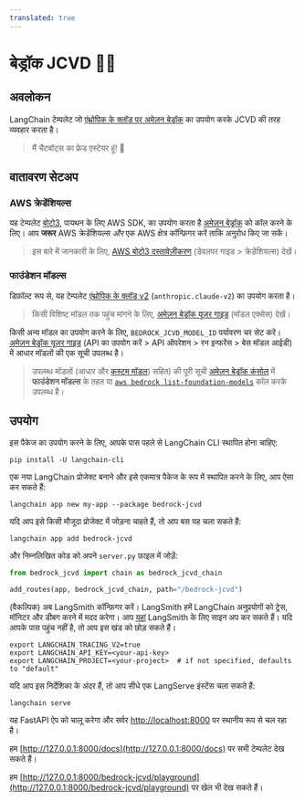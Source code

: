 ```yaml
---
translated: true
---
```


# बेड्रॉक JCVD 🕺🥋

## अवलोकन

LangChain टेम्पलेट जो [एंथ्रोपिक के क्लॉड पर अमेज़न बेड्रॉक](https://aws.amazon.com/bedrock/claude/) का उपयोग करके JCVD की तरह व्यवहार करता है।

> मैं चैटबॉट्स का फ्रेड एस्टेयर हूं! 🕺

## वातावरण सेटअप

### AWS क्रेडेंशियल्स

यह टेम्पलेट [बोटो3](https://boto3.amazonaws.com/v1/documentation/api/latest/index.html), पायथन के लिए AWS SDK, का उपयोग करता है [अमेज़न बेड्रॉक](https://aws.amazon.com/bedrock/) को कॉल करने के लिए। आप **जरूर** AWS क्रेडेंशियल्स *और* एक AWS क्षेत्र कॉन्फ़िगर करें ताकि अनुरोध किए जा सकें।

> इस बारे में जानकारी के लिए, [AWS बोटो3 दस्तावेज़ीकरण](https://boto3.amazonaws.com/v1/documentation/api/latest/guide/credentials.html) (डेवलपर गाइड > क्रेडेंशियल्स) देखें।

### फाउंडेशन मॉडल्स

डिफ़ॉल्ट रूप से, यह टेम्पलेट [एंथ्रोपिक के क्लॉड v2](https://aws.amazon.com/about-aws/whats-new/2023/08/claude-2-foundation-model-anthropic-amazon-bedrock/) (`anthropic.claude-v2`) का उपयोग करता है।

> किसी विशिष्ट मॉडल तक पहुंच मांगने के लिए, [अमेज़न बेड्रॉक यूज़र गाइड](https://docs.aws.amazon.com/bedrock/latest/userguide/model-access.html) (मॉडल एक्सेस) देखें।

किसी अन्य मॉडल का उपयोग करने के लिए, `BEDROCK_JCVD_MODEL_ID` पर्यावरण चर सेट करें। [अमेज़न बेड्रॉक यूज़र गाइड](https://docs.aws.amazon.com/bedrock/latest/userguide/model-ids-arns.html) (API का उपयोग करें > API ऑपरेशन > रन इन्फरेंस > बेस मॉडल आईडी) में आधार मॉडलों की एक सूची उपलब्ध है।

> उपलब्ध मॉडलों (आधार और [कस्टम मॉडल](https://docs.aws.amazon.com/bedrock/latest/userguide/custom-models.html)) सहित) की पूरी सूची [अमेज़न बेड्रॉक कंसोल](https://docs.aws.amazon.com/bedrock/latest/userguide/using-console.html) में **फाउंडेशन मॉडल्स** के तहत या [`aws bedrock list-foundation-models`](https://docs.aws.amazon.com/cli/latest/reference/bedrock/list-foundation-models.html) कॉल करके उपलब्ध है।

## उपयोग

इस पैकेज का उपयोग करने के लिए, आपके पास पहले से LangChain CLI स्थापित होना चाहिए:

```shell
pip install -U langchain-cli
```

एक नया LangChain प्रोजेक्ट बनाने और इसे एकमात्र पैकेज के रूप में स्थापित करने के लिए, आप ऐसा कर सकते हैं:

```shell
langchain app new my-app --package bedrock-jcvd
```

यदि आप इसे किसी मौजूदा प्रोजेक्ट में जोड़ना चाहते हैं, तो आप बस यह चला सकते हैं:

```shell
langchain app add bedrock-jcvd
```

और निम्नलिखित कोड को अपने `server.py` फ़ाइल में जोड़ें:

```python
from bedrock_jcvd import chain as bedrock_jcvd_chain

add_routes(app, bedrock_jcvd_chain, path="/bedrock-jcvd")
```

(वैकल्पिक) अब LangSmith कॉन्फ़िगर करें।
LangSmith हमें LangChain अनुप्रयोगों को ट्रेस, मॉनिटर और डीबग करने में मदद करेगा।
आप [यहां](https://smith.langchain.com/) LangSmith के लिए साइन अप कर सकते हैं।
यदि आपके पास पहुंच नहीं है, तो आप इस खंड को छोड़ सकते हैं।

```shell
export LANGCHAIN_TRACING_V2=true
export LANGCHAIN_API_KEY=<your-api-key>
export LANGCHAIN_PROJECT=<your-project>  # if not specified, defaults to "default"
```

यदि आप इस निर्देशिका के अंदर हैं, तो आप सीधे एक LangServe इंस्टेंस चला सकते हैं:

```shell
langchain serve
```

यह FastAPI ऐप को चालू करेगा और सर्वर [http://localhost:8000](http://localhost:8000) पर स्थानीय रूप से चल रहा है।

हम [http://127.0.0.1:8000/docs](http://127.0.0.1:8000/docs) पर सभी टेम्पलेट देख सकते हैं।

हम [http://127.0.0.1:8000/bedrock-jcvd/playground](http://127.0.0.1:8000/bedrock-jcvd/playground) पर खेल भी देख सकते हैं।
